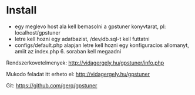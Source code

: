 Install
==============

- egy meglevo host ala kell bemasolni a gpstuner konyvtarat, pl: localhost/gpstuner
- letre kell hozni egy adatbazist, /dev/db.sql-t kell futtatni
- configs/default.php alapjan letre kell hozni egy konfiguracios allomanyt, amiit az index.php 6. soraban kell megaadni

Rendszerkovetelmenyek:
http://vidagergely.hu/gpstuner/info.php

Mukodo feladat itt erheto el:
http://vidagergely.hu/gpstuner

Git: 
https://github.com/gerq/gpstuner
